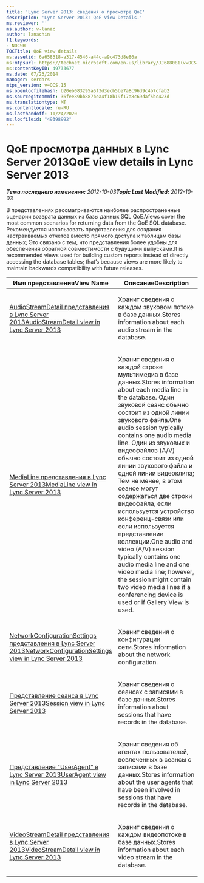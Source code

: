 ```yaml
---
title: 'Lync Server 2013: сведения о просмотре QoE'
description: 'Lync Server 2013: QoE View Details.'
ms.reviewer: ''
ms.author: v-lanac
author: lanachin
f1.keywords:
- NOCSH
TOCTitle: QoE view details
ms:assetid: 6a658318-a317-4546-a44c-a9c473d8e86a
ms:mtpsurl: https://technet.microsoft.com/en-us/library/JJ688081(v=OCS.15)
ms:contentKeyID: 49733677
ms.date: 07/23/2014
manager: serdars
mtps_version: v=OCS.15
ms.openlocfilehash: b20eb083295a5f3d3ecb5be7a8c96d9c4b7cfab2
ms.sourcegitcommit: 36fee89bb887bea4f18b19f17a8c69daf5bc423d
ms.translationtype: MT
ms.contentlocale: ru-RU
ms.lasthandoff: 11/24/2020
ms.locfileid: "49398992"
---
```

# <a name="qoe-view-details-in-lync-server-2013"></a><span data-ttu-id="51f45-103">QoE просмотра данных в Lync Server 2013</span><span class="sxs-lookup"><span data-stu-id="51f45-103">QoE view details in Lync Server 2013</span></span>

<div data-xmlns="http://www.w3.org/1999/xhtml">

<div class="topic" data-xmlns="http://www.w3.org/1999/xhtml" data-msxsl="urn:schemas-microsoft-com:xslt" data-cs="https://msdn.microsoft.com/">

<div data-asp="https://msdn2.microsoft.com/asp">



</div>

<div id="mainSection">

<div id="mainBody"><span data-ttu-id="51f45-104">

<span> </span></span><span class="sxs-lookup"><span data-stu-id="51f45-104">

<span> </span></span></span>

<span data-ttu-id="51f45-105">_**Тема последнего изменения:** 2012-10-03_</span><span class="sxs-lookup"><span data-stu-id="51f45-105">_**Topic Last Modified:** 2012-10-03_</span></span>

<span data-ttu-id="51f45-106">В представлениях рассматриваются наиболее распространенные сценарии возврата данных из базы данных SQL QoE.</span><span class="sxs-lookup"><span data-stu-id="51f45-106">Views cover the most common scenarios for returning data from the QoE SQL database.</span></span> <span data-ttu-id="51f45-107">Рекомендуется использовать представления для создания настраиваемых отчетов вместо прямого доступа к таблицам базы данных; Это связано с тем, что представления более удобны для обеспечения обратной совместимости с будущими выпусками.</span><span class="sxs-lookup"><span data-stu-id="51f45-107">It is recommended views used for building custom reports instead of directly accessing the database tables; that’s because views are more likely to maintain backwards compatibility with future releases.</span></span>


<table>
<colgroup>
<col style="width: 50%" />
<col style="width: 50%" />
</colgroup>
<thead>
<tr class="header">
<th><span data-ttu-id="51f45-108">Имя представления</span><span class="sxs-lookup"><span data-stu-id="51f45-108">View Name</span></span></th>
<th><span data-ttu-id="51f45-109">Описание</span><span class="sxs-lookup"><span data-stu-id="51f45-109">Description</span></span></th>
</tr>
</thead>
<tbody>
<tr class="odd">
<td><p><span data-ttu-id="51f45-110"><a href="lync-server-2013-audiostreamdetail-view.md">AudioStreamDetail представления в Lync Server 2013</a></span><span class="sxs-lookup"><span data-stu-id="51f45-110"><a href="lync-server-2013-audiostreamdetail-view.md">AudioStreamDetail view in Lync Server 2013</a></span></span></p></td>
<td><p><span data-ttu-id="51f45-111">Хранит сведения о каждом звуковом потоке в базе данных.</span><span class="sxs-lookup"><span data-stu-id="51f45-111">Stores information about each audio stream in the database.</span></span></p></td>
</tr>
<tr class="even">
<td><p><span data-ttu-id="51f45-112"><a href="lync-server-2013-medialine-view.md">MediaLine представления в Lync Server 2013</a></span><span class="sxs-lookup"><span data-stu-id="51f45-112"><a href="lync-server-2013-medialine-view.md">MediaLine view in Lync Server 2013</a></span></span></p></td>
<td><p><span data-ttu-id="51f45-113">Хранит сведения о каждой строке мультимедиа в базе данных.</span><span class="sxs-lookup"><span data-stu-id="51f45-113">Stores information about each media line in the database.</span></span> <span data-ttu-id="51f45-114">Один звуковой сеанс обычно состоит из одной линии звукового файла.</span><span class="sxs-lookup"><span data-stu-id="51f45-114">One audio session typically contains one audio media line.</span></span> <span data-ttu-id="51f45-115">Один из звуковых и видеофайлов (A/V) обычно состоит из одной линии звукового файла и одной линии видеоклипа; Тем не менее, в этом сеансе могут содержаться две строки видеофайла, если используется устройство конференц-связи или если используется представление коллекции.</span><span class="sxs-lookup"><span data-stu-id="51f45-115">One audio and video (A/V) session typically contains one audio media line and one video media line; however, the session might contain two video media lines if a conferencing device is used or if Gallery View is used.</span></span></p></td>
</tr>
<tr class="odd">
<td><p><span data-ttu-id="51f45-116"><a href="lync-server-2013-networkconfigurationsettings-view.md">NetworkConfigurationSettings представления в Lync Server 2013</a></span><span class="sxs-lookup"><span data-stu-id="51f45-116"><a href="lync-server-2013-networkconfigurationsettings-view.md">NetworkConfigurationSettings view in Lync Server 2013</a></span></span></p></td>
<td><p><span data-ttu-id="51f45-117">Хранит сведения о конфигурации сети.</span><span class="sxs-lookup"><span data-stu-id="51f45-117">Stores information about the network configuration.</span></span></p></td>
</tr>
<tr class="even">
<td><p><span data-ttu-id="51f45-118"><a href="lync-server-2013-session-view.md">Представление сеанса в Lync Server 2013</a></span><span class="sxs-lookup"><span data-stu-id="51f45-118"><a href="lync-server-2013-session-view.md">Session view in Lync Server 2013</a></span></span></p></td>
<td><p><span data-ttu-id="51f45-119">Хранит сведения о сеансах с записями в базе данных.</span><span class="sxs-lookup"><span data-stu-id="51f45-119">Stores information about sessions that have records in the database.</span></span></p></td>
</tr>
<tr class="odd">
<td><p><span data-ttu-id="51f45-120"><a href="lync-server-2013-useragent-view.md">Представление "UserAgent" в Lync Server 2013</a></span><span class="sxs-lookup"><span data-stu-id="51f45-120"><a href="lync-server-2013-useragent-view.md">UserAgent view in Lync Server 2013</a></span></span></p></td>
<td><p><span data-ttu-id="51f45-121">Хранит сведения об агентах пользователей, вовлеченных в сеансы с записями в базе данных.</span><span class="sxs-lookup"><span data-stu-id="51f45-121">Stores information about the user agents that have been involved in sessions that have records in the database.</span></span></p></td>
</tr>
<tr class="even">
<td><p><span data-ttu-id="51f45-122"><a href="lync-server-2013-videostreamdetail-view.md">VideoStreamDetail представления в Lync Server 2013</a></span><span class="sxs-lookup"><span data-stu-id="51f45-122"><a href="lync-server-2013-videostreamdetail-view.md">VideoStreamDetail view in Lync Server 2013</a></span></span></p></td>
<td><p><span data-ttu-id="51f45-123">Хранит сведения о каждом видеопотоке в базе данных.</span><span class="sxs-lookup"><span data-stu-id="51f45-123">Stores information about each video stream in the database.</span></span></p></td>
</tr>
</tbody>
</table><span data-ttu-id="51f45-124">


</div>

<span> </span>

</div>

</div>

</span><span class="sxs-lookup"><span data-stu-id="51f45-124">


</div>

<span> </span>

</div>

</div>

</span></span></div>

